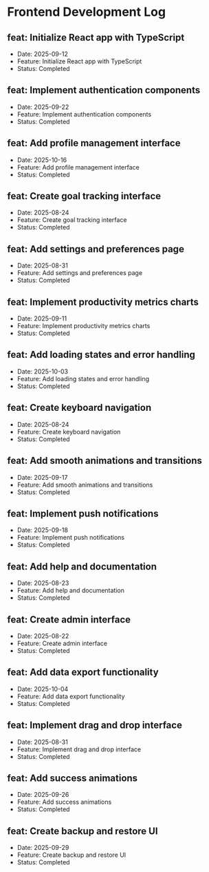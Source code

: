 # Frontend Development Log


## feat: Initialize React app with TypeScript
- Date: 2025-09-12
- Feature: Initialize React app with TypeScript
- Status: Completed

## feat: Implement authentication components
- Date: 2025-09-22
- Feature: Implement authentication components
- Status: Completed

## feat: Add profile management interface
- Date: 2025-10-16
- Feature: Add profile management interface
- Status: Completed

## feat: Create goal tracking interface
- Date: 2025-08-24
- Feature: Create goal tracking interface
- Status: Completed

## feat: Add settings and preferences page
- Date: 2025-08-31
- Feature: Add settings and preferences page
- Status: Completed

## feat: Implement productivity metrics charts
- Date: 2025-09-11
- Feature: Implement productivity metrics charts
- Status: Completed

## feat: Add loading states and error handling
- Date: 2025-10-03
- Feature: Add loading states and error handling
- Status: Completed

## feat: Create keyboard navigation
- Date: 2025-08-24
- Feature: Create keyboard navigation
- Status: Completed

## feat: Add smooth animations and transitions
- Date: 2025-09-17
- Feature: Add smooth animations and transitions
- Status: Completed

## feat: Implement push notifications
- Date: 2025-09-18
- Feature: Implement push notifications
- Status: Completed

## feat: Add help and documentation
- Date: 2025-08-23
- Feature: Add help and documentation
- Status: Completed

## feat: Create admin interface
- Date: 2025-08-22
- Feature: Create admin interface
- Status: Completed

## feat: Add data export functionality
- Date: 2025-10-04
- Feature: Add data export functionality
- Status: Completed

## feat: Implement drag and drop interface
- Date: 2025-08-31
- Feature: Implement drag and drop interface
- Status: Completed

## feat: Add success animations
- Date: 2025-09-26
- Feature: Add success animations
- Status: Completed

## feat: Create backup and restore UI
- Date: 2025-09-29
- Feature: Create backup and restore UI
- Status: Completed
